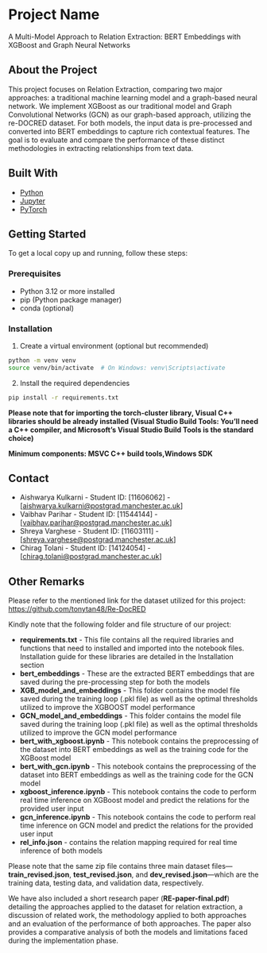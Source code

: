 # Project Name

A Multi-Model Approach to Relation Extraction: BERT Embeddings with XGBoost and Graph Neural Networks

## About the Project
This project focuses on Relation Extraction, comparing two major approaches: a traditional machine learning model and a graph-based neural network. We implement XGBoost as our traditional model and Graph Convolutional Networks (GCN) as our graph-based approach, utilizing the re-DOCRED dataset. For both models, the input data is pre-processed and converted into BERT embeddings to capture rich contextual features. The goal is to evaluate and compare the performance of these distinct methodologies in extracting relationships from text data.

## Built With
- [Python](https://www.python.org/)
- [Jupyter](https://jupyter.org/)
- [PyTorch](https://pytorch.org/)

## Getting Started

To get a local copy up and running, follow these steps:

### Prerequisites
- Python 3.12 or more installed
- pip (Python package manager)
- conda (optional)

### Installation

1. Create a virtual environment (optional but recommended)
```bash
python -m venv venv
source venv/bin/activate  # On Windows: venv\Scripts\activate
```

2. Install the required dependencies
```bash
pip install -r requirements.txt
```

**Please note that for importing the torch-cluster library, Visual C++ libraries should be already installed (Visual Studio Build Tools: You’ll need a C++ compiler, and Microsoft’s Visual Studio Build Tools is the standard choice)**

**Minimum components: MSVC C++ build tools,Windows SDK**

## Contact
- Aishwarya Kulkarni - Student ID: [11606062] - [aishwarya.kulkarni@postgrad.manchester.ac.uk]
- Vaibhav Parihar - Student ID: [11544144] - [vaibhav.parihar@postgrad.manchester.ac.uk]
- Shreya Varghese - Student ID: [11603111] - [shreya.varghese@postgrad.manchester.ac.uk]
- Chirag Tolani - Student ID: [14124054] - [chirag.tolani@postgrad.manchester.ac.uk]

## Other Remarks

Please refer to the mentioned link for the dataset utilized for this project: https://github.com/tonytan48/Re-DocRED

Kindly note that the following folder and file structure of our project: 

- **requirements.txt** - This file contains all the required libraries and functions that need to installed and imported into the notebook files. Installation guide for these libraries are detailed in the Installation section
- **bert_embeddings** - These are the extracted BERT embeddings that are saved during the pre-processing step for both the models
- **XGB_model_and_embeddings** - This folder contains the model file saved during the training loop (.pkl file) as well as the optimal thresholds utilized to improve the XGBOOST model performance
- **GCN_model_and_embeddings** - This folder contains the model file saved during the training loop (.pkl file) as well as the optimal thresholds utilized to improve the GCN model performance
- **bert_with_xgboost.ipynb** - This notebook contains the preprocessing of the dataset into BERT embeddings as well as the training code for the XGBoost model
- **bert_with_gcn.ipynb** - This notebook contains the preprocessing of the dataset into BERT embeddings as well as the training code for the GCN model
- **xgboost_inference.ipynb** - This notebook contains the code to perform real time inference on XGBoost model and predict the relations for the provided user input
- **gcn_inference.ipynb** - This notebook contains the code to perform real time inference on GCN model and predict the relations for the provided user input
- **rel_info.json** - contains the relation mapping required for real time inference of both models

Please note that the same zip file contains three main dataset files—**train_revised.json**, **test_revised.json**, and **dev_revised.json**—which are the training data, testing data, and validation data, respectively. 

We have also included a short research paper (**RE-paper-final.pdf**) detailing the approaches applied to the dataset for relation extraction, a discussion of related work, the methodology applied to both approaches and an evaluation of the performance of both approaches. The paper also provides a comparative analysis of both the models and limitations faced during the implementation phase. 


```
